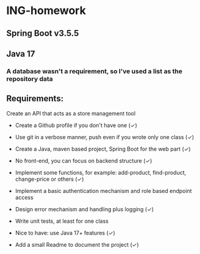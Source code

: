 # ING-homework

## Spring Boot v3.5.5
## Java 17

### A database wasn't a requirement, so I've used a list as the repository data

## Requirements:

Create an API that acts as a store management tool

- Create a Github profile if you don't have one (✓)

- Use git in a verbose manner, push even if you wrote only one class (✓)

- Create a Java, maven based project, Spring Boot for the web part (✓)

- No front-end, you can focus on backend structure (✓)

- Implement some functions, for example: add-product, find-product, change-price or others (✓)

- Implement a basic authentication mechanism and role based endpoint access 

- Design error mechanism and handling plus logging (✓)

- Write unit tests, at least for one class

- Nice to have: use Java 17+ features (✓)

- Add a small Readme to document the project (✓)